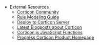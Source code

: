 <!-- _navbar.md -->

* External Resources
  - [Corticon Community](https://community.progress.com/s/topic/0TO4Q00000026HaWAI/corticon-general-discussions) 
  -  [Rule Modeling Guide](https://docs.progress.com/bundle/corticon-rule-modeling/page/Introduction-to-Corticon-rule-modeling.html)           
  -  [Deploy to Corticon Server](https://docs.progress.com/category/corticon-java)                    
  -  [Latest Blogposts about Corticon](https://www.progress.com/blogs/cognitive-services)                    	
  -  [Corticon.js JavaScript Functions](https://docs.progress.com/category/corticon-javascript)        
  -  [Progress Corticon Product Homepage](https://www.progress.com/corticon)
